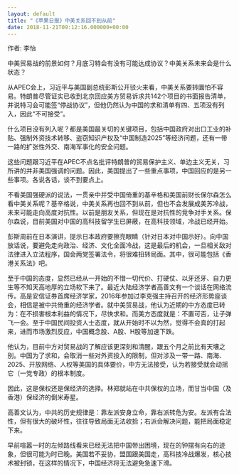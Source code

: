 ```yaml
---
layout: default
title: "《苹果日报》中美关系回不到从前"
date: 2018-11-21T09:12:16.000000+00:00
---
```


作者: 李怡

中美贸易战的前景如何？月底习特会有没有可能达成协议？中美关系未来会是什么状态？

从APEC会上，习近平与美国副总统彭斯公开驳火来看，中美关系要转圜怕不容易。特朗普尽管证实已收到北京回应美方贸易诉求共142个项目的书面报告清单，并说特习会可能签“停战协议”，但他仍然认为中国的求和清单有四、五项没有列入，因此“不可接受”。

什么项目没有列入呢？都是美国最关切的关键项目，包括中国政府对出口工业的补贴、强制外资技术转移、盗窃知识产权及“中国制造2025”等经济问题，还有一带一路的扩张性外交、南海军事化的安全问题。

这些问题跟习近平在APEC不点名批评特朗普的贸易保护主义、单边主义无关，习所讲的并非美国强调的问题。因此，美国提出了一些重点事项，中国回应的是另一些事项。各说各话，谈不到要点上。

不看美国强硬派的说法，一贯亲中并受中国倚重的基辛格和美国前财长保尔森怎么看中美关系呢？基辛格说，中美关系再也回不到从前，但也不会发展成美苏冷战，未来可能走向高度对抗性。以前是朋友关系，但现在是对抗性的竞争对手关系。保尔森说，目前美国对中国的高科技留学生已屏蔽，在高科技领域，冷战已经开始。

彭斯周前在日本演讲，提示日本政府要擦亮眼睛（针对日本对中国示好）。向中国放话说，要避免走向政治、经济、文化全面冷战，这是最后的机会，一旦相关敌对法律进入立法程序，国会两党签署法令，将很难扭转局面。其中，很可能包括《香港关系法》吧。

至于中国的态度，显然已经从一开始的不惜一切代价、打硬仗、以牙还牙、自力更生等不知天高地厚的立场软下来了。最近大陆经济学者高善文有一个谈话在网络流传。高是安信证券首席经济学家，2016年参加过李克强主持召开的经济形势座谈会，相信是被中共倚重的经济学者。就中美贸易战，他认为近期的中方态度已转为：在不损害根本利益的情况下，尽快求和。而美方态度就是：不置可否，让子弹飞一会。至于中国民间投资人士态度，就从开始时不以为然，觉得不会真的打起来，进而市场激烈反应，中国概念股、A股、H股等加速下跌。

他认为，目前中方对贸易战的了解应该更深刻和清醒，跟五个月之前比有天壤之别。中国为了求和，会取消一些对外资投入的限制，但对涉及一带一路、南海、2025、开放网络、人权等美国的具体要价，中方无法接受，认为若接受就会动摇它（一党专政）的根本制度。

因此，这是保权还是保经济的选择。林郑就站在中共保权的立场，而甘当中国（及香港）保经济的倒米寿星。

高善文认为，中共的历史规律是：靠左派安身立命，靠右派转危为安。左派有合法性，但有很大的破坏性，往往导致局面无法收拾；右派会解决问题，能把局面稳定下来。

早前喧嚣一时的左倾路线看来已经无法把中国带出困境，现在的钟摆有向右的迹象，但很可能为时已晚。美国若不妥协，盟国跟美国走，高科技冷战爆发，核心技术被封锁，在这样的情况下，中国经济将无法避免急速下滑。


